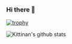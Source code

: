 ### Hi there 👋
[![trophy](https://github-profile-trophy.vercel.app/?username=cs-imms&theme=onedark)](https://github.com/ryo-ma/github-profile-trophy)

![Kittinan's github stats](https://github-readme-stats.vercel.app/api?username=cs-imms&show_icons=true&title_color=fff&icon_color=79ff97&text_color=9f9f9f&bg_color=151515)
<!--
**CS-IMMS/cs-imms** is a ✨ _special_ ✨ repository because its `README.md` (this file) appears on your GitHub profile.

Here are some ideas to get you started:

- 🔭 I’m currently working on ...
- 🌱 I’m currently learning ...
- 👯 I’m looking to collaborate on ...
- 🤔 I’m looking for help with ...
- 💬 Ask me about ...
- 📫 How to reach me: ...
- 😄 Pronouns: ...
- ⚡ Fun fact: ...
-->
